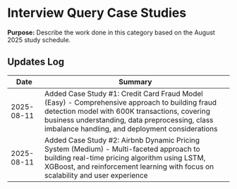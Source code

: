# Interview Query Case Studies
**Purpose:** Describe the work done in this category based on the August 2025 study schedule.

## Updates Log
| Date | Summary |
|------|---------|
| 2025-08-11 | Added Case Study #1: Credit Card Fraud Model (Easy) - Comprehensive approach to building fraud detection model with 600K transactions, covering business understanding, data preprocessing, class imbalance handling, and deployment considerations |
| 2025-08-11 | Added Case Study #2: Airbnb Dynamic Pricing System (Medium) - Multi-faceted approach to building real-time pricing algorithm using LSTM, XGBoost, and reinforcement learning with focus on scalability and user experience |
